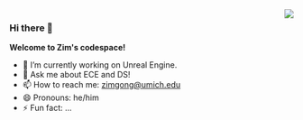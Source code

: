<img align="right" src="https://github-readme-stats.vercel.app/api?username=ZimG386&show_icons=true&icon_color=767161&text_color=191320&bg_color=DED5CA&hide_title=true"/>

### Hi there 👋
 **Welcome to Zim's codespace!**
- 🔭 I’m currently working on Unreal Engine. 
- 💬 Ask me about ECE and DS!
- 📫 How to reach me: zimgong@umich.edu
- 😄 Pronouns: he/him
- ⚡ Fun fact: ...
